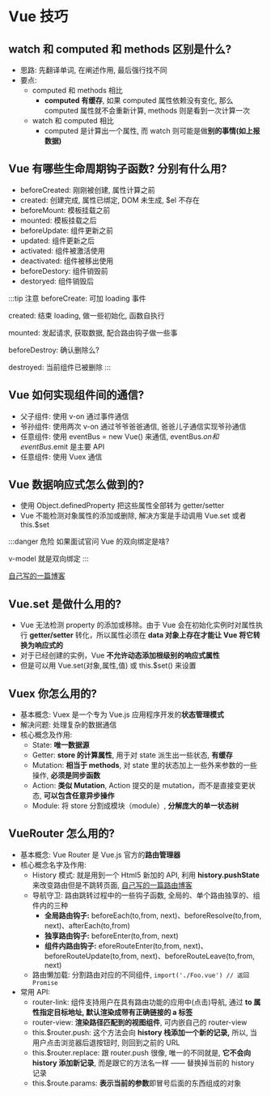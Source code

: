 # Vue 技巧

## watch 和 computed 和 methods 区别是什么?

- 思路: 先翻译单词, 在阐述作用, 最后强行找不同
- 要点:
    - computed 和 methods 相比
        - **computed 有缓存**, 如果 computed 属性依赖没有变化, 那么 computed 属性就不会重新计算, methods 则是看到一次计算一次
    - watch 和 computed 相比
        - computed 是计算出一个属性, 而 watch 则可能是做**别的事情(如上报数据)**
        
## Vue 有哪些生命周期钩子函数? 分别有什么用?

- beforeCreated: 刚刚被创建, 属性计算之前
- created: 创建完成, 属性已绑定, DOM 未生成, $el 不存在
- beforeMount: 模板挂载之前
- mounted: 模板挂载之后
- beforeUpdate: 组件更新之前
- updated: 组件更新之后
- activated: 组件被激活使用
- deactivated: 组件被移出使用
- beforeDestory: 组件销毁前
- destoryed: 组件销毁后

:::tip 注意
beforeCreate: 可加 loading 事件

created: 结束 loading, 做一些初始化, 函数自执行

mounted: 发起请求, 获取数据, 配合路由钩子做一些事

beforeDestroy: 确认删除么?

destroyed: 当前组件已被删除 
:::

## Vue 如何实现组件间的通信?

- 父子组件: 使用 v-on 通过事件通信
- 爷孙组件: 使用两次 v-on 通过爷爷爸爸通信, 爸爸儿子通信实现爷孙通信
- 任意组件: 使用 eventBus = new Vue() 来通信, eventBus.$on 和 eventBus.$emit 是主要 API
- 任意组件: 使用 Vuex 通信

## Vue 数据响应式怎么做到的?

- 使用 Object.definedProperty 把这些属性全部转为 getter/setter
- Vue 不能检测对象属性的添加或删除, 解决方案是手动调用 Vue.set 或者 this.$set

:::danger 危险
如果面试官问 Vue 的双向绑定是啥?

v-model 就是双向绑定
:::

[自己写的一篇博客](https://zhuanlan.zhihu.com/p/99487325)

## Vue.set 是做什么用的?

- Vue 无法检测 property 的添加或移除。由于 Vue 会在初始化实例时对属性执行 **getter/setter** 转化，所以属性必须在 **data 对象上存在才能让 Vue 将它转换为响应式的**
- 对于已经创建的实例，Vue **不允许动态添加根级别的响应式属性**
- 但是可以用 Vue.set(对象,属性,值) 或 this.$set() 来设置

## Vuex 你怎么用的?

- 基本概念: Vuex 是一个专为 Vue.js 应用程序开发的**状态管理模式**
- 解决问题: 处理复杂的数据通信
- 核心概念及作用: 
    - State: **唯一数据源**
    - Getter: **store 的计算属性**, 用于对 state 派生出一些状态, **有缓存**
    - Mutation: **相当于 methods**, 对 state 里的状态加上一些外来参数的一些操作, **必须是同步函数** 
    - Action: **类似 Mutation**, Action 提交的是 mutation，而不是直接变更状态, **可以包含任意异步操作**
    - Module: 将 store 分割成模块（module）, **分解庞大的单一状态树**

## VueRouter 怎么用的?

- 基本概念: Vue Router 是 Vue.js 官方的**路由管理器**
- 核心概念名字及作用: 
    - History 模式: 就是用到一个 Html5 新加的 API, 利用 **history.pushState** 来改变路由但是不跳转页面, [自己写的一篇路由博客](https://zhuanlan.zhihu.com/p/124939557)
    - 导航守卫: 路由跳转过程中的一些钩子函数, 全局的、单个路由独享的、组件内的三种
        - **全局路由钩子:** beforeEach(to,from, next)、beforeResolve(to,from, next)、afterEach(to,from)
        - **独享路由钩子:** beforeEnter(to,from, next)
        - **组件内路由钩子:** eforeRouteEnter(to,from, next)、beforeRouteUpdate(to,from, next)、beforeRouteLeave(to,from, next)
    - 路由懒加载: 分割路由对应的不同组件, `import('./Foo.vue') // 返回 Promise`
- 常用 API: 
    - router-link: 组件支持用户在具有路由功能的应用中(点击)导航, 通过 **to 属性指定目标地址, 默认渲染成带有正确链接的 a 标签**
    - router-view: **渲染路径匹配到的视图组件**, 可内嵌自己的 router-view
    - this.$router.push: 这个方法会向 **history 栈添加一个新的记录,** 所以, 当用户点击浏览器后退按钮时, 则回到之前的 URL
    - this.$router.replace: 跟 router.push 很像, 唯一的不同就是, **它不会向 history 添加新记录**, 而是跟它的方法名一样 —— 替换掉当前的 history 记录
    - this.$route.params: **表示当前的参数**即冒号后面的东西组成的对象